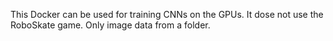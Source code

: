 This Docker can be used for training CNNs on the GPUs.
It dose not use the RoboSkate game. Only image data from a folder.
